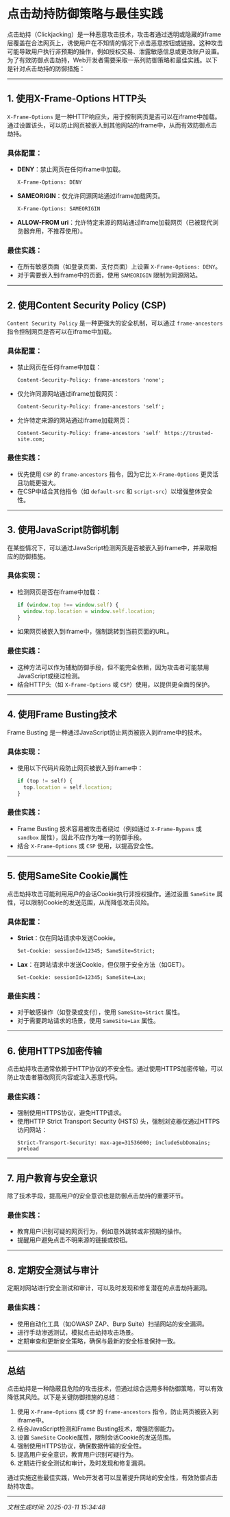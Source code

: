 # 点击劫持防御策略与最佳实践

点击劫持（Clickjacking）是一种恶意攻击技术，攻击者通过透明或隐藏的iframe层覆盖在合法网页上，诱使用户在不知情的情况下点击恶意按钮或链接。这种攻击可能导致用户执行非预期的操作，例如授权交易、泄露敏感信息或更改账户设置。为了有效防御点击劫持，Web开发者需要采取一系列防御策略和最佳实践。以下是针对点击劫持的防御措施：

---

## 1. **使用X-Frame-Options HTTP头**
`X-Frame-Options` 是一种HTTP响应头，用于控制网页是否可以在iframe中加载。通过设置该头，可以防止网页被嵌入到其他网站的iframe中，从而有效防御点击劫持。

### 具体配置：
- **DENY**：禁止网页在任何iframe中加载。
  ```http
  X-Frame-Options: DENY
  ```
- **SAMEORIGIN**：仅允许同源网站通过iframe加载网页。
  ```http
  X-Frame-Options: SAMEORIGIN
  ```
- **ALLOW-FROM uri**：允许特定来源的网站通过iframe加载网页（已被现代浏览器弃用，不推荐使用）。

### 最佳实践：
- 在所有敏感页面（如登录页面、支付页面）上设置 `X-Frame-Options: DENY`。
- 对于需要嵌入到iframe中的页面，使用 `SAMEORIGIN` 限制为同源网站。

---

## 2. **使用Content Security Policy (CSP)**
`Content Security Policy` 是一种更强大的安全机制，可以通过 `frame-ancestors` 指令控制网页是否可以在iframe中加载。

### 具体配置：
- 禁止网页在任何iframe中加载：
  ```http
  Content-Security-Policy: frame-ancestors 'none';
  ```
- 仅允许同源网站通过iframe加载网页：
  ```http
  Content-Security-Policy: frame-ancestors 'self';
  ```
- 允许特定来源的网站通过iframe加载网页：
  ```http
  Content-Security-Policy: frame-ancestors 'self' https://trusted-site.com;
  ```

### 最佳实践：
- 优先使用 `CSP` 的 `frame-ancestors` 指令，因为它比 `X-Frame-Options` 更灵活且功能更强大。
- 在CSP中结合其他指令（如 `default-src` 和 `script-src`）以增强整体安全性。

---

## 3. **使用JavaScript防御机制**
在某些情况下，可以通过JavaScript检测网页是否被嵌入到iframe中，并采取相应的防御措施。

### 具体实现：
- 检测网页是否在iframe中加载：
  ```javascript
  if (window.top !== window.self) {
    window.top.location = window.self.location;
  }
  ```
- 如果网页被嵌入到iframe中，强制跳转到当前页面的URL。

### 最佳实践：
- 这种方法可以作为辅助防御手段，但不能完全依赖，因为攻击者可能禁用JavaScript或绕过检测。
- 结合HTTP头（如 `X-Frame-Options` 或 `CSP`）使用，以提供更全面的保护。

---

## 4. **使用Frame Busting技术**
Frame Busting 是一种通过JavaScript防止网页被嵌入到iframe中的技术。

### 具体实现：
- 使用以下代码片段防止网页被嵌入到iframe中：
  ```javascript
  if (top != self) {
    top.location = self.location;
  }
  ```

### 最佳实践：
- Frame Busting 技术容易被攻击者绕过（例如通过 `X-Frame-Bypass` 或 `sandbox` 属性），因此不应作为唯一的防御手段。
- 结合 `X-Frame-Options` 或 `CSP` 使用，以提高安全性。

---

## 5. **使用SameSite Cookie属性**
点击劫持攻击可能利用用户的会话Cookie执行非授权操作。通过设置 `SameSite` 属性，可以限制Cookie的发送范围，从而降低攻击风险。

### 具体配置：
- **Strict**：仅在同站请求中发送Cookie。
  ```http
  Set-Cookie: sessionId=12345; SameSite=Strict;
  ```
- **Lax**：在跨站请求中发送Cookie，但仅限于安全方法（如GET）。
  ```http
  Set-Cookie: sessionId=12345; SameSite=Lax;
  ```

### 最佳实践：
- 对于敏感操作（如登录或支付），使用 `SameSite=Strict` 属性。
- 对于需要跨站请求的场景，使用 `SameSite=Lax` 属性。

---

## 6. **使用HTTPS加密传输**
点击劫持攻击通常依赖于HTTP协议的不安全性。通过使用HTTPS加密传输，可以防止攻击者篡改网页内容或注入恶意代码。

### 最佳实践：
- 强制使用HTTPS协议，避免HTTP请求。
- 使用HTTP Strict Transport Security (HSTS) 头，强制浏览器仅通过HTTPS访问网站：
  ```http
  Strict-Transport-Security: max-age=31536000; includeSubDomains; preload
  ```

---

## 7. **用户教育与安全意识**
除了技术手段，提高用户的安全意识也是防御点击劫持的重要环节。

### 最佳实践：
- 教育用户识别可疑的网页行为，例如意外跳转或非预期的操作。
- 提醒用户避免点击不明来源的链接或按钮。

---

## 8. **定期安全测试与审计**
定期对网站进行安全测试和审计，可以及时发现和修复潜在的点击劫持漏洞。

### 最佳实践：
- 使用自动化工具（如OWASP ZAP、Burp Suite）扫描网站的安全漏洞。
- 进行手动渗透测试，模拟点击劫持攻击场景。
- 定期审查和更新安全策略，确保与最新的安全标准保持一致。

---

## 总结
点击劫持是一种隐蔽且危险的攻击技术，但通过综合运用多种防御策略，可以有效降低其风险。以下是关键防御措施的总结：
1. 使用 `X-Frame-Options` 或 `CSP` 的 `frame-ancestors` 指令，防止网页被嵌入到iframe中。
2. 结合JavaScript检测和Frame Busting技术，增强防御能力。
3. 设置 `SameSite` Cookie属性，限制会话Cookie的发送范围。
4. 强制使用HTTPS协议，确保数据传输的安全性。
5. 提高用户安全意识，教育用户识别可疑行为。
6. 定期进行安全测试和审计，及时发现和修复漏洞。

通过实施这些最佳实践，Web开发者可以显著提升网站的安全性，有效防御点击劫持攻击。

---

*文档生成时间: 2025-03-11 15:34:48*






















